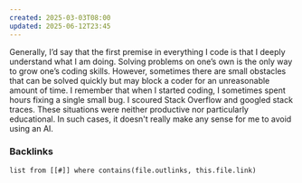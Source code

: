 ```yaml
---
created: 2025-03-03T08:00
updated: 2025-06-12T23:45
---
```

Generally, I’d say that the first premise in everything I code is that I deeply understand what I am doing. Solving problems on one’s own is the only way to grow one’s coding skills. However, sometimes there are small obstacles that can be solved quickly but may block a coder for an unreasonable amount of time. I remember that when I started coding, I sometimes spent hours fixing a single small bug. I scoured Stack Overflow and googled stack traces. These situations were neither productive nor particularly educational. In such cases, it doesn't really make any sense for me to avoid using an AI. 



### Backlinks
```dataview 
list from [[#]] where contains(file.outlinks, this.file.link)
```

